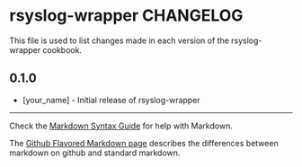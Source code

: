 rsyslog-wrapper CHANGELOG
=========================

This file is used to list changes made in each version of the rsyslog-wrapper cookbook.

0.1.0
-----
- [your_name] - Initial release of rsyslog-wrapper

- - -
Check the [Markdown Syntax Guide](http://daringfireball.net/projects/markdown/syntax) for help with Markdown.

The [Github Flavored Markdown page](http://github.github.com/github-flavored-markdown/) describes the differences between markdown on github and standard markdown.
